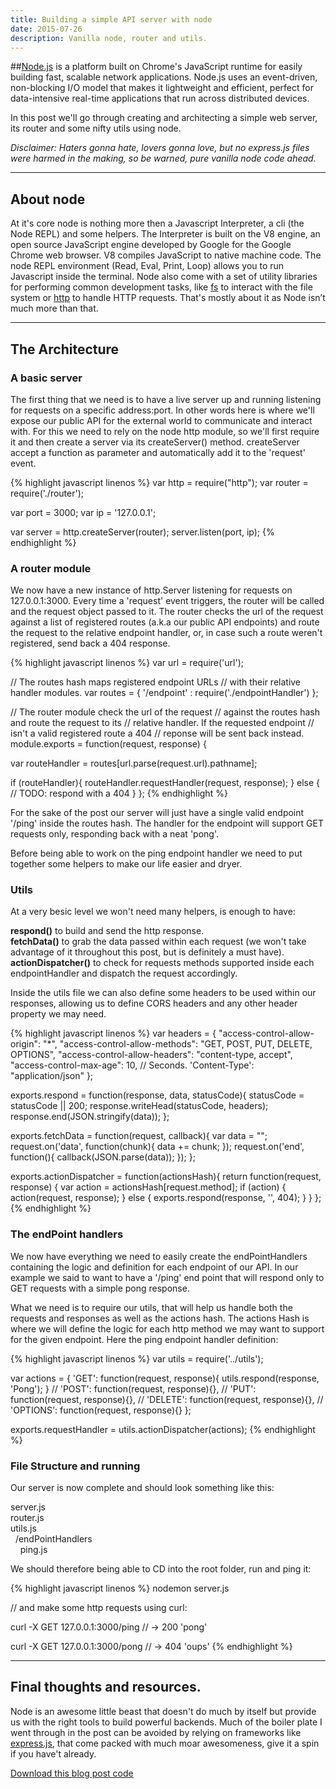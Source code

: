 ```yaml
---
title: Building a simple API server with node
date: 2015-07-26
description: Vanilla node, router and utils.
---
```


##[Node.js](http://nodejs.org/) is a platform built on Chrome's JavaScript runtime for easily building fast, scalable network applications. Node.js uses an event-driven, non-blocking I/O model that makes it lightweight and efficient, perfect for data-intensive real-time applications that run across distributed devices.

In this post we'll go through creating and architecting a simple web server, its router and some nifty utils using node.

*Disclaimer: Haters gonna hate, lovers gonna love, but no express.js files were harmed in the making, so be warned, pure vanilla node code ahead.*

***

## About node

At it's core node is nothing more then a Javascript Interpreter, a cli (the Node REPL) and some helpers.
The Interpreter is built on the V8 engine, an open source JavaScript engine developed by Google for the Google Chrome web browser. V8 compiles JavaScript to native machine code. The node REPL environment (Read, Eval, Print, Loop) allows you to run Javascript inside the terminal. Node also come with a set of utility libraries for performing common development tasks, like [fs](https://nodejs.org/api/fs.html) to interact with the file system or [http](https://nodejs.org/api/http.html) to handle HTTP requests.
That's mostly about it as Node isn’t much more than that.

* * *

## The Architecture

### A basic server
The first thing that we need is to have a live server up and running listening for requests on a specific address:port. In other words here is where we'll expose our public API for the external world to communicate and interact with. For this we need to rely on the node http module, so we'll first require it and then create a server via its createServer() method. createServer accept a function as parameter and automatically add it to the 'request' event.

{% highlight javascript linenos %}
var http = require("http");
var router = require('./router');

var port = 3000;
var ip = '127.0.0.1';

var server = http.createServer(router);
server.listen(port, ip);
{% endhighlight %}

### A router module

We now have a new instance of http.Server listening for requests on 127.0.0.1:3000. Every time a 'request' event triggers, the router will be called and the request object passed to it. The router checks the url of the request against a list of registered routes (a.k.a our public API endpoints) and route the request to the relative endpoint handler, or, in case such a route weren't registered, send back a 404 response.

{% highlight javascript linenos %}
var url = require('url');

// The routes hash maps registered endpoint URLs
// with their relative handler modules.
var routes = {
  '/endpoint' : require('./endpointHandler')
};

// The router module check the url of the request
// against the routes hash and route the request to its
// relative handler. If the requested endpoint
// isn't a valid registered route a 404
// reponse will be sent back instead.
module.exports = function(request, response) {

  var routeHandler = routes[url.parse(request.url).pathname];

  if (routeHandler){
    routeHandler.requestHandler(request, response);
  } else {
    // TODO: respond with a 404
  }
};
{% endhighlight %}

For the sake of the post our server will just have a single valid endpoint '/ping' inside the routes hash. The handler for the endpoint will support GET requests only, responding back with a neat 'pong'.

Before being able to work on the ping endpoint handler we need to put together some helpers to make our life easier and dryer.

### Utils

At a very besic level we won't need many helpers, is enough to have:

**respond()** to build and send the http response.<br>
**fetchData()** to grab the data passed within each request (we won't take advantage of it throughout this post, but is definitely a must have).<br>
**actionDispatcher()** to check for requests methods supported inside each endpointHandler and dispatch the request accordingly.

Inside the utils file we can also define some headers to be used within our responses, allowing us to define CORS headers and any other header property we may need.

{% highlight javascript linenos %}
var headers = {
  "access-control-allow-origin": "*",
  "access-control-allow-methods": "GET, POST, PUT, DELETE, OPTIONS",
  "access-control-allow-headers": "content-type, accept",
  "access-control-max-age": 10, // Seconds.
  'Content-Type': "application/json"
};

exports.respond = function(response, data, statusCode){
  statusCode = statusCode || 200;
  response.writeHead(statusCode, headers);
  response.end(JSON.stringify(data));
};

exports.fetchData = function(request, callback){
  var data = "";
  request.on('data', function(chunk){
    data += chunk;
  });
  request.on('end', function(){
    callback(JSON.parse(data));
  });
};

exports.actionDispatcher = function(actionsHash){
  return function(request, response) {
    var action = actionsHash[request.method];
    if (action) {
      action(request, response);
    } else {
      exports.respond(response, '', 404);
    }
  }
};
{% endhighlight %}

### The endPoint handlers

We now have everything we need to easily create the endPointHandlers containing the logic and definition for each endpoint of our API. In our example we said to want to have a '/ping' end point that will respond only to GET requests with a simple pong response.

What we need is to require our utils, that will help us handle both the requests and responses as well as the actions hash. The actions Hash is where we will define the logic for each http method we may want to support for the given endpoint. Here the ping endpoint handler definition:

{% highlight javascript linenos %}
var utils = require('../utils');

var actions = {
   'GET': function(request, response){
     utils.respond(response, 'Pong');
   }
   // 'POST': function(request, response){},
   // 'PUT': function(request, response){},
   // 'DELETE': function(request, response){},
  // 'OPTIONS': function(request, response){}
};

exports.requestHandler = utils.actionDispatcher(actions);
{% endhighlight %}

### File Structure and running

Our server is now complete and should look something like this:

server.js<br>
router.js<br>
utils.js<br>
&nbsp;&nbsp;/endPointHandlers<br>
&nbsp;&nbsp;&nbsp;&nbsp;ping.js<br>

We should therefore being able to CD into the root folder, run and ping it:

{% highlight javascript linenos %}
nodemon server.js

// and make some http requests using curl:

curl -X GET 127.0.0.1:3000/ping
// -> 200 'pong'

curl -X GET 127.0.0.1:3000/pong
// -> 404 'oups'
{% endhighlight %}

* * *

## Final thoughts and resources.

Node is an awesome little beast that doesn't do much by itself but provide us with the right tools to build powerful backends. Much of the boiler plate I went through in the post can be avoided by relying on frameworks like [express.js](http://expressjs.com), that come packed with much moar awesomeness, give it a spin if you have't already.

[Download this blog post code](https://gist.github.com/nickbalestra/5c904e9cbe218ec6649c)
